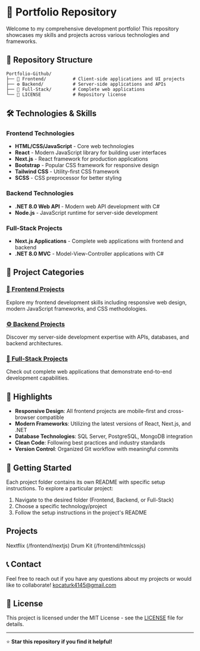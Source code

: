 # 🚀 Portfolio Repository

Welcome to my comprehensive development portfolio! This repository showcases my skills and projects across various technologies and frameworks.

## 📁 Repository Structure

```
Portfolio-Github/
├── 🎨 Frontend/          # Client-side applications and UI projects
├── ⚙️ Backend/           # Server-side applications and APIs
├── 🔗 Full-Stack/        # Complete web applications
└── 📄 LICENSE            # Repository license
```

## 🛠️ Technologies & Skills

### Frontend Technologies
- **HTML/CSS/JavaScript** - Core web technologies
- **React** - Modern JavaScript library for building user interfaces
- **Next.js** - React framework for production applications
- **Bootstrap** - Popular CSS framework for responsive design
- **Tailwind CSS** - Utility-first CSS framework
- **SCSS** - CSS preprocessor for better styling

### Backend Technologies
- **.NET 8.0 Web API** - Modern web API development with C#
- **Node.js** - JavaScript runtime for server-side development

### Full-Stack Projects
- **Next.js Applications** - Complete web applications with frontend and backend
- **.NET 8.0 MVC** - Model-View-Controller applications with C#

## 📂 Project Categories

### [🎨 Frontend Projects](./Frontend/)
Explore my frontend development skills including responsive web design, modern JavaScript frameworks, and CSS methodologies.

### [⚙️ Backend Projects](./Backend/)
Discover my server-side development expertise with APIs, databases, and backend architectures.

### [🔗 Full-Stack Projects](./Full-Stack/)
Check out complete web applications that demonstrate end-to-end development capabilities.

## 🌟 Highlights

- **Responsive Design**: All frontend projects are mobile-first and cross-browser compatible
- **Modern Frameworks**: Utilizing the latest versions of React, Next.js, and .NET
- **Database Technologies**: SQL Server, PostgreSQL, MongoDB integration
- **Clean Code**: Following best practices and industry standards
- **Version Control**: Organized Git workflow with meaningful commits

## 🚀 Getting Started

Each project folder contains its own README with specific setup instructions. To explore a particular project:

1. Navigate to the desired folder (Frontend, Backend, or Full-Stack)
2. Choose a specific technology/project
3. Follow the setup instructions in the project's README
## Projects
Nextflix (/frontend/nextjs)
Drum Kit (/frontend/htmlcssjs)

## 📞 Contact

Feel free to reach out if you have any questions about my projects or would like to collaborate! kocaturk4145@gmail.com

## 📄 License

This project is licensed under the MIT License - see the [LICENSE](LICENSE) file for details.

---

⭐ **Star this repository if you find it helpful!**
